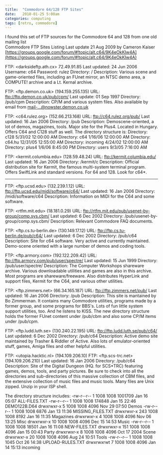 ```yaml
---
title:  "Commodore 64/128 FTP Sites"
date:   2018-01-25 5:00am
categories: computing 
tags: [retro, commodore]
--- 
```


I found this set of FTP sources for the Commodore 64 and 128 from one old
mailing list  
Commodore FTP Sites Listing Last update 21 Aug 2009 by Cameron Kaiser
[https://groups.google.com/forum/#!topic/alt.c64/9K4eOkKIw4A](https://groups.google.com/forum/#!topic/alt.c64/9K4eOkKIw4A)

FTP: <darksideftp.ath.cx> 72.49.91.85
Last updated: 24 Jun 2006
Username: c64
Password: rulez
Directory: /
Description: Various scene and game-oriented files, including an FUnet mirror,
an NTSC demo area, a COMPUTE! archive and a Lt. Kernal archive.

FTP: <ftp.demon.co.uk> (194.159.255.135)
URL: <ftp://ftp.demon.co.uk/pub/cpm/>
Last update: 01 Sep 1997
Directory: /pub/cpm
Description: CP/M and various system files.
Also available by email from mail-...@nowster.demon.co.uk

FTP: <c64.rulez.org> (152.66.213.168)
URL: <ftp://c64.rulez.org/pub/>
Last updated: 16 Jan 2006
Directory: /pub
Description: Demoscene-oriented, a lot of demos, magazines, tools.
Major site for the Plus4.  Located in Hungary. Offers C64
and C128 stuff as well. The directory structure is:
Directory: c128                   5/31/02          12:00:00 AM
Directory: c64                         1/16/06         12:00:00 AM
Directory: c64.hu                 12/31/05         12:55:00 AM
Directory: incoming                 4/24/02         12:00:00 AM
Directory: plus4                 1/6/06                 8:45:00 PM
Directory: users                 9/3/05                 7:16:00 AM

FTP: <kermit.columbia.edu>   (128.59.48.24)
URL: <ftp://kermit.columbia.edu/>
Last updated: 16 Jan 2006
Directory: /kermit/c
Description: Official distribution site for Kermit, the famous multi-system
terminal program. Offers SwiftLink and standard versions. For
64 and 128. Look for c64*.

---
FTP: <ftp.ucsd.edu>   (132.239.1.12)
URL: <ftp://ftp.ucsd.edu/midi/software/c64/>
Last updated: 16 Jan 2006
Directory: /midi/software/c64
Description: Information on MIDI for the C64 and some software.

FTP: <rtfm.mit.edu> (18.181.0.29)
URL: <ftp://rtfm.mit.edu/pub/usenet-by-group/comp.sys.cbm/>
Last updated: 6 Dec 2002
Directory: /pub/usenet-by-group/comp.sys.cbm/
Description: Relevant Commodore FAQ documents.

FTP: <ftp.cs.tu-berlin.de> (130.149.17.12)
URL: <ftp://ftp.cs.tu-berlin.de/pub/c64/>
Last updated: 6 Dec 2002
Directory: /pub/c64
Description: Site for c64 software. Very active and currently maintained.
Demo-scene oriented with a large number of demos and coding tools.

FTP: <ftp.armory.com> (192.122.209.42)
URL: <ftp://ftp.armory.com/pub/user/spectre/>
Last updated: 15 Jun 1999
Directory: /pub/user/spectre/
Description: The Computer Workshops shareware archive. Various downloadable utilities and games are also in this archive. Most programs are shareware/freeware. Also distributes HyperLink and support files, Kermit for the C64, and various other utilities.

FTP: <ftp.zimmers.net> (66.34.165.187)
URL: <ftp://ftp.zimmers.net/pub/>
Last updated: 16 Jan 2006
Directory: /pub
Description: This site is mantained by Bo Zimmerman. It contains many Commodore utilities, programs made by a former group, and some programs for BBS's.  Lots of fun little system support utilities, too. And he listens to KISS.
The new directory structure holds the former FUnet content
 under /pub/cbm and also some CP/M items under /pub/cpm.

FTP: <ftp.ludd.luth.se> (130.240.22.195)
URL: <ftp://ftp.ludd.luth.se/pub/c64/>
Last updated: 6 Dec 2002
Directory: /pub/c64
Description: Active demo site maintained by Trasher & Riddler of Active. Also lots of emulator-oriented stuff, games, Amiga files and other helpful utilities.

FTP: <utopia.hacktic.nl>      (194.109.206.10)
FTP: <ftp.scs-trc.net>  (194.109.206.210)
Last updated: 16 Jan 2006
Directory: /pub/c64
Description: Site of the Digital Dungeon (HQ. for SCS*TRC) featuring games, demos, tools, and party pictures.  Be sure to
check into all the directories and sub-directories of this
massive collection of CBM files, and the extensive
collection of music files and music tools.  Many files are
Unix zipped.  Unzip in your ISP shell.

The directory structure includes:
-rw-r--r--    1 1008     1008      1001709 Jan 16 05:07 ALL-FILES.TXT
-rw-r--r--    1 1008     1008       174848 Jan 15 22:46 DEMO122B.D64
drwxrwxr-x    5 1008     1008         4096 Nov 29 07:50 Demos
-rw-r--r--    1 1008     1008         6876 Jan 13 11:36 MISSING_FILES.TXT
drwxrwxr-x  243 1008     1008         8192 Jan 16 11:35 Magazines
drwxrwxr-x    4 1008     1008         4096 Nov 06 13:25 Misc
drwxrwxr-x   10 1008     1008         4096 Dec 15 14:53 Music
-rw-r--r--    1 1008     1008        18501 Jan 16 11:08 NEW-FILES.TXT
drwxrwxr-x  151 1008     1008         4096 Jan 15 00:43 Party
drwxrwxr-x    8 1008     1008         4096 Oct 17  2004 Scene
drwxrwxr-x   20 1008     1008         4096 Aug 24 10:51 Tools
-rw-r--r--    1 1008     1008         1045 Oct 26 14:38 UPLOAD-RULES.TXT
drwxrwxrwt    7 1008     1008         4096 Jan 14 15:13 incoming
